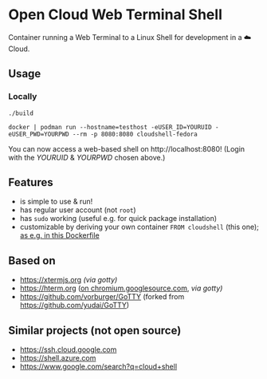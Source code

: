 # Open Cloud Web Terminal Shell

Container running a Web Terminal to a Linux Shell for development in a ☁️  Cloud.


## Usage

### Locally

    ./build

    docker | podman run --hostname=testhost -eUSER_ID=YOURUID -eUSER_PWD=YOURPWD --rm -p 8080:8080 cloudshell-fedora

You can now access a web-based shell on http://localhost:8080! (Login with the _YOURUID_ & _YOURPWD_ chosen above.)


## Features

* is simple to use & run!
* has regular user account (not `root`)
* has `sudo` working (useful e.g. for quick package installation)
* customizable by deriving your own container `FROM cloudshell` (this one); [as e.g. in this Dockerfile](https://github.com/vorburger/vorburger-dotfiles-bin-etc/blob/master/Dockerfile-cloudshell)

## Based on

* https://xtermjs.org _(via gotty)_
* https://hterm.org ([on chromium.googlesource.com](https://chromium.googlesource.com/apps/libapps/+/HEAD/hterm), _via gotty)_
* https://github.com/vorburger/GoTTY (forked from https://github.com/yudai/GoTTY)


## Similar projects (not open source)

* https://ssh.cloud.google.com
* https://shell.azure.com
* https://www.google.com/search?q=cloud+shell
